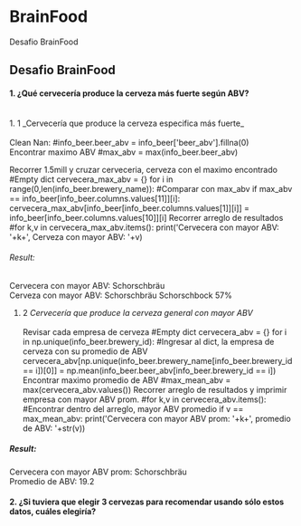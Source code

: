 # BrainFood
Desafio BrainFood
## Desafio BrainFood </h3>
#### 1. ¿Qué cervecería produce la cerveza más fuerte según ABV?
<br>
1. 1 _Cervecería que produce la cerveza especifica más fuerte_
<br><br>
Clean Nan:
    #info_beer.beer_abv = info_beer['beer_abv'].fillna(0)
<br>
Encontrar maximo ABV
    #max_abv = max(info_beer.beer_abv)
<br>


Recorrer 1.5mill y cruzar cerveceria, cerveza con el maximo encontrado
    #Empty dict
    cervecera_max_abv = {}
    for i in range(0,len(info_beer.brewery_name)):
    #Comparar con max_abv
    if max_abv == info_beer[info_beer.columns.values[11]][i]:
        cervecera_max_abv[info_beer[info_beer.columns.values[1]][i]] = info_beer[info_beer.columns.values[10]][i]
Recorrer arreglo de resultados
    #for k,v in cervecera_max_abv.items():
         print('Cervecera con mayor ABV: '+k+', Cerveza con mayor ABV: '+v)

###### Result:
Cervecera con mayor ABV: Schorschbräu
<br>
Cerveza con mayor ABV: Schorschbräu Schorschbock 57%

1. 2 _Cervecería que produce la cerveza general con mayor ABV_
<br><br>
Revisar cada empresa de cerveza
    #Empty dict
    cervecera_abv = {}
    for i in np.unique(info_beer.brewery_id):
        #Ingresar al dict, la empresa de cerveza con su promedio de ABV
        cervecera_abv[np.unique(info_beer.brewery_name[info_beer.brewery_id == i])[0]] = np.mean(info_beer.beer_abv[info_beer.brewery_id == i])
Encontrar maximo promedio de ABV
    #max_mean_abv = max(cervecera_abv.values())
Recorrer arreglo de resultados y imprimir empresa con mayor ABV prom.
    #for k,v in cervecera_abv.items():
        #Encontrar dentro del arreglo, mayor ABV promedio
        if v == max_mean_abv:
           print('Cervecera con mayor ABV prom: '+k+', promedio de ABV: '+str(v))

##### Result:
Cervecera con mayor ABV prom: Schorschbräu
<br>
Promedio de ABV: 19.2

#### 2.	¿Si tuviera que elegir 3 cervezas para recomendar usando sólo estos datos, cuáles elegiría?
